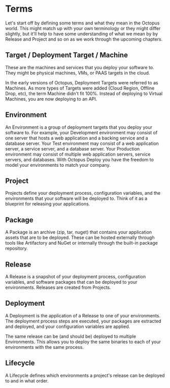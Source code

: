# Terms

Let's start off by defining some terms and what they mean in the Octopus world. This might match up with your own terminology or they might differ slightly, but it'll help to have some understanding of what we mean by by Release and Project and so on as we work through the upcoming chapters.

## Target / Deployment Target / Machine

These are the machines and services that you deploy your software to. They might be physical machines, VMs, or PAAS targets in the cloud.

In the early versions of Octopus, Deployment Targets were referred to as Machines. As more types of Targets were added (Cloud Region, Offline Drop, etc), the term Machine didn't fit 100%.  Instead of deploying to Virtual Machines, you are now deploying to an API.  

## Environment

An Environment is a group of deployment targets that you deploy your software to. For example, your Development environment may consist of one server that hosts a web application and a backing service and a database server. Your Test environment may consist of a web application server, a service server, and a database server. Your Production environment may consist of multiple web application servers, service servers, and databases.  With Octopus Deploy you have the freedom to model your environments to match your company.

## Project

Projects define your deployment process, configuration variables, and the environments that your software will be deployed to. Think of it as a blueprint for releasing your applications.

## Package

A Package is an archive (zip, tar, nuget) that contains your application assets that are to be deployed. These can be hosted externally through tools like Artifactory and NuGet or internally through the built-in package repository.

## Release

A Release is a snapshot of your deployment process, configuration variables, and software packages that can be deployed to your environments. Releases are created from Projects.

## Deployment

A Deployment is the application of a Release to one of your environments. The deployment process steps are executed, your packages are extracted and deployed, and your configuration variables are applied.

The same release can be (and should be) deployed to multiple Environments. This allows you to deploy the same binaries to each of your environments with the same process.

## Lifecycle

A Lifecycle defines which environments a project's release can be deployed to and in what order.